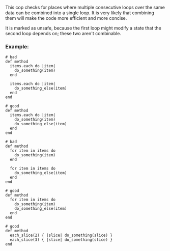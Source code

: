 This cop checks for places where multiple consecutive loops over the same data
can be combined into a single loop. It is very likely that combining them
will make the code more efficient and more concise.

It is marked as unsafe, because the first loop might modify
a state that the second loop depends on; these two aren't combinable.

### Example:
    # bad
    def method
      items.each do |item|
        do_something(item)
      end

      items.each do |item|
        do_something_else(item)
      end
    end

    # good
    def method
      items.each do |item|
        do_something(item)
        do_something_else(item)
      end
    end

    # bad
    def method
      for item in items do
        do_something(item)
      end

      for item in items do
        do_something_else(item)
      end
    end

    # good
    def method
      for item in items do
        do_something(item)
        do_something_else(item)
      end
    end

    # good
    def method
      each_slice(2) { |slice| do_something(slice) }
      each_slice(3) { |slice| do_something(slice) }
    end
